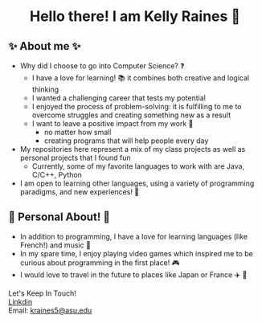 
# <p align="center"> Hello there! I am Kelly Raines :wave: </p>

## :sparkles: About me :sparkles:

- Why did I choose to go into Computer Science? :question:
  - I have a love for learning! :books: it combines both creative and logical thinking
  - I wanted a challenging career that tests my potential
  - I enjoyed the process of problem-solving: it is fulfilling to me to overcome struggles and creating something new as a result
  - I want to leave a positive impact from my work :tada:
    - no matter how small
    - creating programs that will help people every day
- My repositories here represent a mix of my class projects as well as personal projects that I found fun
  - Currently, some of my favorite languages to work with are Java, C/C++, Python
- I am open to learning other languages, using a variety of programming paradigms, and new experiences! :dizzy:

## :cherry_blossom: Personal About! :cherry_blossom:

- In addition to programming, I have a love for learning languages (like French!) and music :musical_keyboard:
- In my spare time, I enjoy playing video games which inspired me to be curious about programming in the first place! :video_game:
- I would love to travel in the future to places like Japan or France :airplane: :tokyo_tower:

Let's Keep In Touch!<br>
[Linkdin](https://www.linkedin.com/in/kelly-raines/)<br>
Email: <kraines5@asu.edu>
